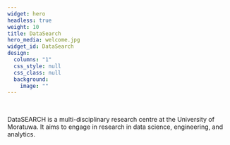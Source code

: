 ```yaml
---
widget: hero
headless: true
weight: 10
title: DataSearch
hero_media: welcome.jpg
widget_id: DataSearch
design:
  columns: "1"
  css_style: null
  css_class: null
  background:
    image: ""
---
```

<br>

<!--StartFragment-->

DataSEARCH is a multi-disciplinary research centre at the University of Moratuwa. It aims to engage in research in data science, engineering, and analytics. 

<!--EndFragment-->